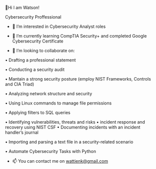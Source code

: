  👋Hi I am Watson!
 
 Cybersecurity Proffessional
- 👀 I’m interested in Cybersecurity Analyst roles
- 🌱 I’m currently learning CompTIA Security+ and completed Google Cybersecurity Certificate
 
- 💞️ I’m looking to collaborate on:
 
•	Drafting a professional statement

•	Conducting a security audit

• Mantain a strong security posture
 (employ NIST Frameworks, Controls and CIA Triad)
 
•	Analyzing network structure and security

•	Using Linux commands to manage file permissions

•	Applying filters to SQL queries

•	Identifying vulnerabilities, threats and risks
• incident response and recovery using NIST CSF 
•	Documenting incidents with an incident handler’s journal 

•	Importing and parsing a text file in a security-related scenario

•	Automate Cybersecurity Tasks with Python

- 📫 You can contact me on wattienk@gmail.com

<!---
Watty-1/Watty-1 is a ✨ special ✨ repository because its `README.md` (this file) appears on your GitHub profile.
You can click the Preview link to take a look at your changes.
--->
